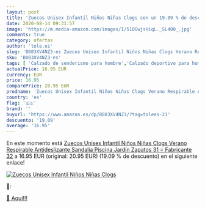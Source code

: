 ```yaml
---
layout: post
title: 'Zuecos Unisex Infantil Niños Niñas Clogs con un 19.09 % de descuento'
date: 2020-08-14 09:31:57
image: 'https://m.media-amazon.com/images/I/51QGwjsHiqL._SL400_.jpg'
comments: true
category: ofertas
author: 'tole.es'
slug: 'B083XV4NZ3-es Zuecos Unisex Infantil Niños Niñas Clogs Verano Respirable...'
sku: 'B083XV4NZ3-es'
tags: [ 'Calzado de senderismo para hombre','Calzado deportivo para hombre','Chanclas y sandalias de piscina para hombre','Zapatillas de senderismo para hombre','Zapatillas y calzado deportivo para hombre','Zapatos','Zapatos para hombre','Zapatos y complementos','sandalia','zapatos','zuecos', ]
actualPrice: 16.95 EUR
currency: EUR
price: 16.95
comparePrice: 20.95 EUR
prodname: 'Zuecos Unisex Infantil Niños Niñas Clogs Verano Respirable Antideslizante Sandalia Piscina Jardín Zapatos 31 = Fabricante 32'
country: 'es'
flag: '🇪🇸'
brand: ''
buyurl: 'https://www.amazon.es/dp/B083XV4NZ3/?tag=tolees-21'
descuento: '19.09'
average: '16.95'
---
```


En este momento está [Zuecos Unisex Infantil Niños Niñas Clogs Verano Respirable Antideslizante Sandalia Piscina Jardín Zapatos 31 = Fabricante 32](https://www.amazon.es/dp/B083XV4NZ3/?tag=tolees-21) a 16.95 EUR (original: 20.95 EUR) (19.09 %  de descuento) en el siguiente enlace!

[![Zuecos Unisex Infantil Niños Niñas Clogs](https://m.media-amazon.com/images/I/51QGwjsHiqL._SL400_.jpg)](https://www.amazon.es/dp/B083XV4NZ3/?tag=tolees-21)

🔎:


[🛒 Aquí!!!](https://www.amazon.es/dp/B083XV4NZ3/?tag=tolees-21)
